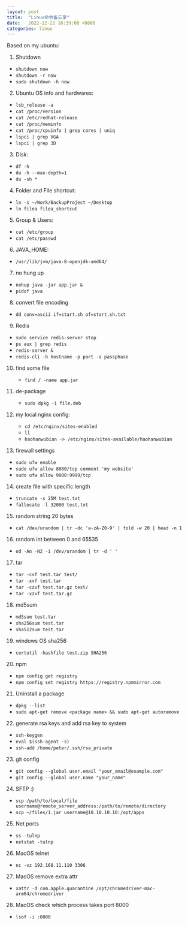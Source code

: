 ```yaml
---
layout: post
title:  "Linux命令备忘录"
date:   2022-12-22 16:39:00 +0800
categories: linux
--- 
```


Based on my ubuntu:  

1. Shutdown
  - `shutdown now`
  - `shutdown -r now`
  - `sudo shutdown -h now`

2. Ubuntu OS info and hardwares:
  - `lsb_release -a` 
  - `cat /proc/version`
  - `cat /etc/redhat-release`
  - `cat /proc/meminfo`
  - `cat /proc/cpuinfo | grep cores | uniq`
  - `lspci | grep VGA`
  - `lspci | grep 3D`
	
3. Disk:
  - `df -h`
  - `du -h --max-depth=1` 
  - `du -sh *`

4. Folder and File shortcut:
  - `ln -s ~/Work/BackupProject ~/Desktop`
  - `ln filea filea_shortcut`
  
5. Group & Users:
  - `cat /etc/group`
  - `cat /etc/passwd`

6. JAVA_HOME:
  - `/usr/lib/jvm/java-8-openjdk-amd64/`

7. no hung up
  - `nohup java -jar app.jar &`
  - `pidof java`
	 
8. convert file encoding
  - `dd conv=ascii if=start.sh of=start.sh.txt`

9. Redis
  - `sudo service redis-server stop`
  - `ps aux | grep redis`
  - `redis-server &`
  - `redis-cli -h hostname -p port -a passphase`

10. find some file
    - `find / -name app.jar`

11. de-package
    - `sudo dpkg -i file.deb`

12. my local nginx config:
    - `cd /etc/nginx/sites-enabled`
    - `ll`
    - `haohanwubian -> /etc/nginx/sites-available/haohanwubian`
 
13. firewall settings
  - `sudo ufw enable`
  - `sudo ufw allow 8080/tcp comment 'my website'`
  - `sudo ufw allow 9000:9999/tcp`

14. create file with specific length
  - `truncate -s 25M test.txt`
  - `fallocate -l 32000 test.txt`

15. random string 20 bytes
  - `cat /dev/urandom | tr -dc 'a-zA-Z0-9' | fold -w 20 | head -n 1`

16. random int between 0 and 65535 
  - `od -An -N2 -i /dev/urandom | tr -d ' '`

17. tar
  - `tar -cvf test.tar test/`
  - `tar -xvf test.tar`
  - `tar -czvf test.tar.gz test/`
  - `tar -xzvf test.tar.gz`

18. md5sum 
  - `md5sum test.tar`
  - `sha256sum test.tar`
  - `sha512sum test.tar`

19. windows OS sha256
  - `certutil -hashfile test.zip SHA256`

20. npm
  - `npm config get registry`
  - `npm config set registry https://registry.npmmirror.com`

21. Uninstall a package
  - `dpkg --list`
  - `sudo apt-get remove <package name> && sudo apt-get autoremove`

22. generate rsa keys and add rsa key to system
  - `ssh-keygen`
  - `eval $(ssh-agent -s)`
  - `ssh-add /home/peter/.ssh/rsa_private`

23. git config 
  - `git config --global user.email "your_email@example.com"`  
  - `git config --global user.name "your_name"`  

24. SFTP :) 
  - `scp /path/to/local/file username@remote_server_address:/path/to/remote/directory`
  - `scp ~/files/1.jar username@10.10.10.10:/opt/apps`

25. Net ports
  - `ss -tulnp`
  - `netstat -tulnp`

26. MacOS telnet
  - `nc -vz 192.168.11.110 3306`

27. MacOS remove extra attr
  - `xattr -d com.apple.quarantine /opt/chromedriver-mac-arm64/chromedriver`

28. MacOS check which process takes port 8000
  - `lsof -i :8000`
  